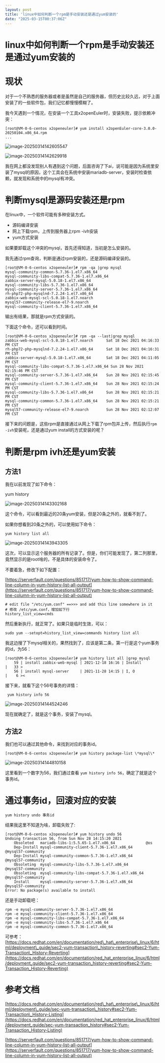 ```yaml
---
layout: post
title: 'linux中如何判断一个rpm是手动安装还是通过yum安装的'
date: "2025-03-15T00:37:06Z"
---
```

linux中如何判断一个rpm是手动安装还是通过yum安装的
==============================

现状
==

对于一个不熟悉的服务器或者是虽然是自己的服务器，但历史比较久远，对于上面安装了的一些软件包，我们记忆都慢慢模糊了。

我今天遇到一个情况，在安装一个工具x2openEuler时，安装失败，提示依赖冲突：

    [root@VM-0-6-centos x2openeuler]# yum install x2openEuler-core-3.0.0-20250104.x86_64.rpm 
    ...
    
    

![image-20250314142605547](https://dump-1252523945.cos.ap-shanghai.myqcloud.com/img/image-20250314142605547.png)

![image-20250314142629918](https://dump-1252523945.cos.ap-shanghai.myqcloud.com/img/image-20250314142629918.png)

我在网上都没发现别人有遇到这个问题，后面咨询了下ai，说可能是因为系统里安装了mysql的原因，这个工具会在系统中安装mariadb-server，安装时检查依赖，就发现和系统中的mysql有冲突。

判断mysql是源码安装还是rpm
=================

在linux中，一个软件可能有多种安装方式。

*   源码编译安装
*   网上下载rpm，上传到服务器上rpm -ivh安装
*   yum方式安装

如果要卸载这个冲突的mysql，首先还得知道，当初是怎么安装的。

我先通过rpm查询，判断是通过rpm安装的，还是源码编译安装的。

    [root@VM-0-6-centos x2openeuler]# rpm -qa |grep mysql
    mysql-community-common-5.7.36-1.el7.x86_64
    mysql-community-libs-compat-5.7.36-1.el7.x86_64
    zabbix-server-mysql-5.0.18-1.el7.x86_64
    mysql-community-libs-5.7.36-1.el7.x86_64
    mysql-community-server-5.7.36-1.el7.x86_64
    rh-php72-php-mysqlnd-7.2.24-1.el7.x86_64
    zabbix-web-mysql-scl-5.0.18-1.el7.noarch
    mysql57-community-release-el7-9.noarch
    mysql-community-client-5.7.36-1.el7.x86_64
    

输出有结果，那就是rpm方式安装的。

下面这个命令，还可以看到时间。

    [root@VM-0-6-centos x2openeuler]# rpm -qa --last|grep mysql
    zabbix-web-mysql-scl-5.0.18-1.el7.noarch      Sat 18 Dec 2021 04:16:33 PM CST
    rh-php72-php-mysqlnd-7.2.24-1.el7.x86_64      Sat 18 Dec 2021 04:16:31 PM CST
    zabbix-server-mysql-5.0.18-1.el7.x86_64       Sat 18 Dec 2021 04:11:05 PM CST
    mysql-community-libs-compat-5.7.36-1.el7.x86_64 Sun 28 Nov 2021 02:15:46 PM CST
    mysql-community-server-5.7.36-1.el7.x86_64    Sun 28 Nov 2021 02:15:45 PM CST
    mysql-community-client-5.7.36-1.el7.x86_64    Sun 28 Nov 2021 02:15:24 PM CST
    mysql-community-libs-5.7.36-1.el7.x86_64      Sun 28 Nov 2021 02:15:21 PM CST
    mysql-community-common-5.7.36-1.el7.x86_64    Sun 28 Nov 2021 02:15:21 PM CST
    mysql57-community-release-el7-9.noarch        Sun 28 Nov 2021 02:12:07 PM CST
    

接下来的问题是，这些rpm是直接通过从网上下载了rpm包并上传，然后执行`rpm -ivh`安装呢，还是通过yum install的方式安装的呢？

判断是rpm ivh还是yum安装
=================

方法1
---

我在以前发现了如下命令：

yum history

![image-20250314143302168](https://dump-1252523945.cos.ap-shanghai.myqcloud.com/img/image-20250314143302168.png)

这个命令，可以看到最近的20条yum安装，但是20条之外的，就看不到了。

如果你想看到20条之外的，可以使用如下命令：

    yum history list all
    

![image-20250314143943305](https://dump-1252523945.cos.ap-shanghai.myqcloud.com/img/image-20250314143943305.png)

这次，可以显示这个服务器的所有记录了。但是，你们可能发现了，第二列那里，竟然显示的是root啥的，不是具体的安装命令了。

不要着急，修改下如下配置：

[https://serverfault.com/questions/851717/yum-how-to-show-command-line-column-in-yum-history-list-all-output](https://serverfault.com/questions/851717/yum-how-to-show-command-line-column-in-yum-history-list-all-output)

    # edit file "/etc/yum.conf" ==>>> and add this line somewhere in it
    # 修改 /etc/yum.conf，增加如下行
    history_list_view=cmds
    

然后重新执行，就正常了。如果只是临时生效，可以：

    sudo yum --setopt=history_list_view=commands history list all
    
    

我这边搜了下mysql相关的，果然找到了，应该是第二条，第一行是这个yum事务的id，为56：

    [root@VM-0-6-centos x2openeuler]# yum history list all |grep mysql
        59 | install zabbix-web-mysql | 2021-12-18 16:16 | Install        |   33 > 
        56 | install mysql-server     | 2021-11-28 14:15 | I, O           |    6 ><
    

接下来，就看下这个56号事务的详情：

     yum history info 56
    

![image-20250314144524246](https://dump-1252523945.cos.ap-shanghai.myqcloud.com/img/image-20250314144524246.png)

现在就确定了，就是这个事务，安装了mysql。

方法2
---

我们也可以通过其他命令，来找到对应的事务id。

    [root@VM-0-6-centos x2openeuler]# yum history package-list \*mysql\*
    

![image-20250314144810158](https://dump-1252523945.cos.ap-shanghai.myqcloud.com/img/image-20250314144810158.png)

这里看到一个数字为56，我们通过查看 `yum history info 56`，确定了就是这个事务id。

通过事务id，回滚对应的安装
==============

    yum history undo 事务id
    

结果我这里不知道为啥，卸载失败了:

    [root@VM-0-6-centos x2openeuler]# yum history undo 56
    Undoing transaction 56, from Sun Nov 28 14:15:20 2021
        Obsoleted   mariadb-libs-1:5.5.65-1.el7.x86_64              @os
        Dep-Install mysql-community-client-5.7.36-1.el7.x86_64      @mysql57-community
        Dep-Install mysql-community-common-5.7.36-1.el7.x86_64      @mysql57-community
        Obsoleting  mysql-community-libs-5.7.36-1.el7.x86_64        @mysql57-community
        Obsoleting  mysql-community-libs-compat-5.7.36-1.el7.x86_64 @mysql57-community
        Install     mysql-community-server-5.7.36-1.el7.x86_64      @mysql57-community
    Error: No package(s) available to install
    

还是手动卸载吧：

    rpm -e mysql-community-server-5.7.36-1.el7.x86_64
    rpm -e mysql-community-client-5.7.36-1.el7.x86_64
    rpm -e mysql-community-libs-compat-5.7.36-1.el7.x86_64
    rpm -e mysql-community-libs-5.7.36-1.el7.x86_64
    rpm -e mysql-community-common-5.7.36-1.el7.x86_64
    

可参考：[https://docs.redhat.com/en/documentation/red\_hat\_enterprise\_linux/6/html/deployment\_guide/sec2-yum-transaction\_history-reverting#sec2-Yum-Transaction\_History-Reverting](https://docs.redhat.com/en/documentation/red_hat_enterprise_linux/6/html/deployment_guide/sec2-yum-transaction_history-reverting#sec2-Yum-Transaction_History-Reverting)

参考文档
====

[https://docs.redhat.com/en/documentation/red\_hat\_enterprise\_linux/6/html/deployment\_guide/sec-yum-transaction\_history#sec2-Yum-Transaction\_History-Listing](https://docs.redhat.com/en/documentation/red_hat_enterprise_linux/6/html/deployment_guide/sec-yum-transaction_history#sec2-Yum-Transaction_History-Listing)

[https://serverfault.com/questions/851717/yum-how-to-show-command-line-column-in-yum-history-list-all-output](https://serverfault.com/questions/851717/yum-how-to-show-command-line-column-in-yum-history-list-all-output)